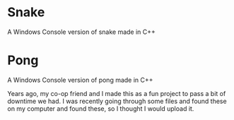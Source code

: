 # Snake
A Windows Console version of snake made in C++
# Pong
A Windows Console version of pong made in C++

Years ago, my co-op friend and I made this as a fun project to pass a bit of downtime we had. I was recently going through some files and found these on my computer  and found these, so I thought I would upload it. 
